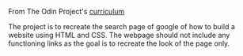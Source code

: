  From The Odin Project's [curriculum](http://www.theodinproject.com/courses/web-development-101/lessons/html-css)

 The project is to recreate the search page of google of how to build a website using HTML and CSS. The webpage should not include any functioning links as the goal is to recreate the look of the page only. 